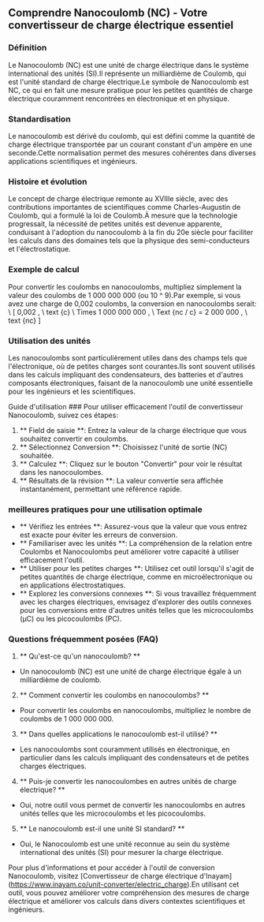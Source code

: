 ## Comprendre Nanocoulomb (NC) - Votre convertisseur de charge électrique essentiel

### Définition
Le Nanocoulomb (NC) est une unité de charge électrique dans le système international des unités (SI).Il représente un milliardième de Coulomb, qui est l'unité standard de charge électrique.Le symbole de Nanocoulomb est NC, ce qui en fait une mesure pratique pour les petites quantités de charge électrique couramment rencontrées en électronique et en physique.

### Standardisation
Le nanocoulomb est dérivé du coulomb, qui est défini comme la quantité de charge électrique transportée par un courant constant d'un ampère en une seconde.Cette normalisation permet des mesures cohérentes dans diverses applications scientifiques et ingénieurs.

### Histoire et évolution
Le concept de charge électrique remonte au XVIIIe siècle, avec des contributions importantes de scientifiques comme Charles-Augustin de Coulomb, qui a formulé la loi de Coulomb.À mesure que la technologie progressait, la nécessité de petites unités est devenue apparente, conduisant à l'adoption du nanocoulomb à la fin du 20e siècle pour faciliter les calculs dans des domaines tels que la physique des semi-conducteurs et l'électrostatique.

### Exemple de calcul
Pour convertir les coulombs en nanocoulombs, multipliez simplement la valeur des coulombs de 1 000 000 000 (ou 10 ^ 9).Par exemple, si vous avez une charge de 0,002 coulombs, la conversion en nanocoulombs serait:
\ [
0,002 \, \ text {c} \ Times 1 000 000 000 \, \ Text {nc / c} = 2 000 000 \, \ text {nc}
\]

### Utilisation des unités
Les nanocoulombs sont particulièrement utiles dans des champs tels que l'électronique, où de petites charges sont courantes.Ils sont souvent utilisés dans les calculs impliquant des condensateurs, des batteries et d'autres composants électroniques, faisant de la nanocoulomb une unité essentielle pour les ingénieurs et les scientifiques.

Guide d'utilisation ###
Pour utiliser efficacement l'outil de convertisseur Nanocoulomb, suivez ces étapes:
1. ** Field de saisie **: Entrez la valeur de la charge électrique que vous souhaitez convertir en coulombs.
2. ** Sélectionnez Conversion **: Choisissez l'unité de sortie (NC) souhaitée.
3. ** Calculez **: Cliquez sur le bouton "Convertir" pour voir le résultat dans les nanocoulombes.
4. ** Résultats de la révision **: La valeur convertie sera affichée instantanément, permettant une référence rapide.

### meilleures pratiques pour une utilisation optimale
- ** Vérifiez les entrées **: Assurez-vous que la valeur que vous entrez est exacte pour éviter les erreurs de conversion.
- ** Familiariser avec les unités **: La compréhension de la relation entre Coulombs et Nanocoulombs peut améliorer votre capacité à utiliser efficacement l'outil.
- ** Utiliser pour les petites charges **: Utilisez cet outil lorsqu'il s'agit de petites quantités de charge électrique, comme en microélectronique ou en applications électrostatiques.
- ** Explorez les conversions connexes **: Si vous travaillez fréquemment avec les charges électriques, envisagez d'explorer des outils connexes pour les conversions entre d'autres unités telles que les microcoulombs (µC) ou les picocoulombs (PC).

### Questions fréquemment posées (FAQ)

1. ** Qu'est-ce qu'un nanocoulomb? **
- Un nanocoulomb (NC) est une unité de charge électrique égale à un milliardième de coulomb.

2. ** Comment convertir les coulombs en nanocoulombs? **
- Pour convertir les coulombs en nanocoulombs, multipliez le nombre de coulombs de 1 000 000 000.

3. ** Dans quelles applications le nanocoulomb est-il utilisé? **
- Les nanocoulombs sont couramment utilisés en électronique, en particulier dans les calculs impliquant des condensateurs et de petites charges électriques.

4. ** Puis-je convertir les nanocoulombes en autres unités de charge électrique? **
- Oui, notre outil vous permet de convertir les nanocoulombs en autres unités telles que les microcoulombs et les picocoulombs.

5. ** Le nanocoulomb est-il une unité SI standard? **
- Oui, le Nanocoulomb est une unité reconnue au sein du système international des unités (SI) pour mesurer la charge électrique.

Pour plus d'informations et pour accéder à l'outil de conversion Nanocoulomb, visitez [Convertisseur de charge électrique d'Inayam] (https://www.inayam.co/unit-converter/electric_charge).En utilisant cet outil, vous pouvez améliorer votre compréhension des mesures de charge électrique et améliorer vos calculs dans divers contextes scientifiques et ingénieurs.
